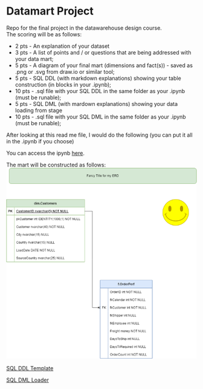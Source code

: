 # Datamart Project
Repo for the final project in the datawarehouse design course.  
The scoring will be as follows:

- 2 pts - An explanation of your dataset  
- 3 pts - A list of points and / or questions that are being addressed with your data mart;  
- 5 pts - A diagram of your final mart (dimensions and fact(s)) - saved as .png or .svg from draw.io or similar tool;  
- 5 pts - SQL DDL (with markdown explanations) showing your table construction (in blocks in your .ipynb);  
- 10 pts - .sql file with your SQL DDL in the same folder as your .ipynb (must be runable);  
- 5 pts - SQL DML (with mardown explanations) showing your data loading from stage  
- 10 pts - .sql file with your SQL DML in the same folder as your .ipynb (must be runable);  

After looking at this read me file, I would do the following (you can put it all in the .ipynb if you choose)

You can access the ipynb [here](./Sample_Mart_Project_Template.ipynb).  

The mart will be constructed as follows:  
![ERD](./data/SampleProjectERD.png)

[SQL DDL Template](./data/StarSchemaTemplate.sql)  

[SQL DML Loader](./data/DataLoader.sql)  


